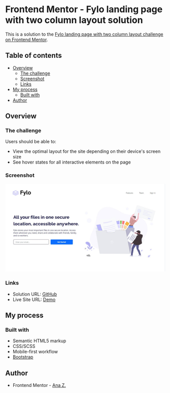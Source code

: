 # Frontend Mentor - Fylo landing page with two column layout solution

This is a solution to the [Fylo landing page with two column layout challenge on Frontend Mentor](https://www.frontendmentor.io/challenges/fylo-landing-page-with-two-column-layout-5ca5ef041e82137ec91a50f5). 

## Table of contents

- [Overview](#overview)
  - [The challenge](#the-challenge)
  - [Screenshot](#screenshot)
  - [Links](#links)
- [My process](#my-process)
  - [Built with](#built-with)
- [Author](#author)

## Overview

### The challenge

Users should be able to:

- View the optimal layout for the site depending on their device's screen size
- See hover states for all interactive elements on the page

### Screenshot

![](./screenshot.jpg)

### Links

- Solution URL: [GitHub](https://github.com/vace328/FM-Fylo-landing-page)
- Live Site URL: [Demo](https://vace328.github.io/FM-Fylo-landing-page/)

## My process

### Built with

- Semantic HTML5 markup
- CSS/SCSS
- Mobile-first workflow
- [Bootstrap](https://getbootstrap.com/)


## Author

- Frontend Mentor - [Ana Z.](https://www.frontendmentor.io/profile/vace328)

